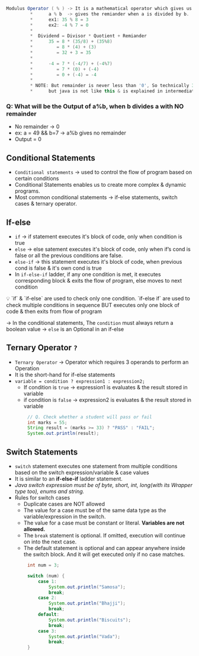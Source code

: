 ```java
Modulus Operator ( % ) -> It is a mathematical operator which gives us the remainder
         *      a % b  -> gives the remiander when a is divided by b.
         *      ex1: 35 % 8 = 3
         *      ex2: -4 % 7 = 0
         * 
         *  Dividend = Divisor * Quotient + Remiander
         *      35 = 8 * (35/8) + (35%8)
         *         = 8 * (4) + (3)
         *         = 32 + 3 = 35
         * 
         *      -4 = 7 * (-4/7) + (-4%7)
         *         = 7 * (0) + (-4)
         *         = 0 + (-4) = -4
         * 
         * NOTE: But remainder is never less than '0', So technically 3 should be ans
         *      but java is not like this & is explained in intermediate module
```

### Q: What will be the Output of a%b, when b divides a with NO remainder

- No remainder → 0
- ex: a = 49 && b=7 → a%b gives no remainder
- Output = 0

## Conditional Statements

- `Conditional statements` → used to control the flow of program based on certain conditions
- Conditional Statements enables us to create more complex & dynamic programs.
- Most common conditional statements -> if-else statements, switch cases & ternary operator.

## If-else

- `if` → if statement executes it's block of code, only when condition is true
- `else` → else satement executes it's block of code, only when if’s cond is false or all the previous conditions are false.
- `else-if` → this statement executes it's block of code, when previous cond is false & it's own cond is true
- In `if-else-if` ladder, if any one condition is met, it executes corresponding block & exits the flow of program, else moves to next condition

<aside>
💡 `if` & `if-else` are used to check only one condition.
`if-else if` are used to check multiple conditions in sequence BUT executes only one block of code & then exits from flow of program

→ In the conditional statements, The `condition` must always return a boolean value
→ `else` is an Optional in an if-else

</aside>

## Ternary Operator `?`

- `Ternary Operator` → Operator which requires 3 operands to perform an Operation
- It is the short-hand for if-else statements
- `variable = condition ? expression1 : expression2;`
    - If condition is `true` → expression1 is evaluates & the result stored in variable
    - if  condition is `false` → expression2 is evaluates & the result stored in variable

```java
        // Q. Check whether a student will pass or fail
        int marks = 55;
        String result = (marks >= 33) ? "PASS" : "FAIL";
        System.out.println(result); 
```

## Switch Statements

- `switch` statement executes one statement from multiple conditions based on the switch expression/variable & case values
- It is similar to an **if-else-if** ladder statement.
- *Java switch expression must be of byte, short, int, long(with its Wrapper type too), enums and string.*
- Rules for switch cases
    - Duplicate cases are NOT allowed
    - The value for a case must be of the same data type as the variable/expression in the switch.
    - The value for a case must be constant or literal. **Variables are not allowed.**
    - The `break` statement is optional. If omitted, execution will continue on into the next case.
    - The default statement is optional and can appear anywhere inside the switch block. And it will get executed only if no case matches.

```java
        int num = 3;

        switch (num) {
            case 1:
                System.out.println("Samosa");
                break;
            case 2:
                System.out.println("Bhajji");
                break;
            default:
                System.out.println("Biscuits");
                break;
            case 3:
                System.out.println("Vada");
                break;  
        }
```